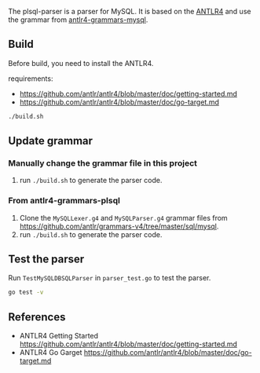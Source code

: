 The plsql-parser is a parser for MySQL. It is based on the [ANTLR4](https://github.com/antlr/antlr4) and use the grammar from [antlr4-grammars-mysql](https://github.com/antlr/grammars-v4/tree/master/sql/mysql).

## Build

Before build, you need to install the ANTLR4.

requirements:
- https://github.com/antlr/antlr4/blob/master/doc/getting-started.md
- https://github.com/antlr/antlr4/blob/master/doc/go-target.md

```bash
./build.sh
```

## Update grammar

### Manually change the grammar file in this project

1. run `./build.sh` to generate the parser code.

### From antlr4-grammars-plsql

1. Clone the `MySQLLexer.g4` and `MySQLParser.g4` grammar files from https://github.com/antlr/grammars-v4/tree/master/sql/mysql.
1. run `./build.sh` to generate the parser code.

## Test the parser

Run `TestMySQLDBSQLParser` in `parser_test.go` to test the parser.

```bash
go test -v
```

## References

- ANTLR4 Getting Started https://github.com/antlr/antlr4/blob/master/doc/getting-started.md
- ANTLR4 Go Garget https://github.com/antlr/antlr4/blob/master/doc/go-target.md